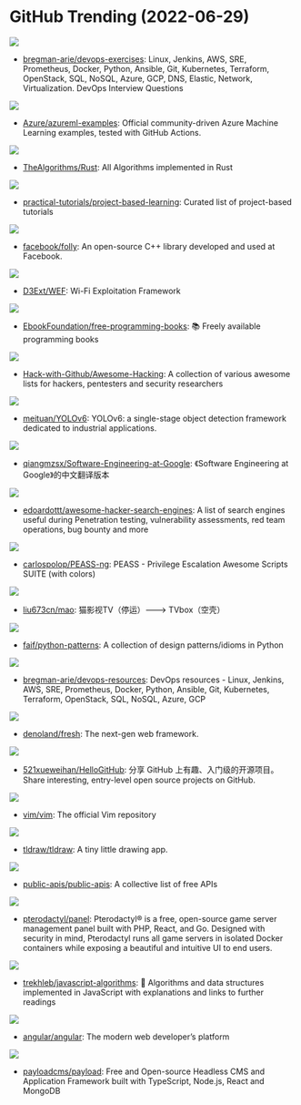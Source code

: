 # GitHub Trending (2022-06-29)

![](https://img.shields.io/badge/Python-New%20324-green?style=flat-square&logo=appveyor)
- [bregman-arie/devops-exercises](https://github.com/bregman-arie/devops-exercises): Linux, Jenkins, AWS, SRE, Prometheus, Docker, Python, Ansible, Git, Kubernetes, Terraform, OpenStack, SQL, NoSQL, Azure, GCP, DNS, Elastic, Network, Virtualization. DevOps Interview Questions

![](https://img.shields.io/badge/Jupyter%20Notebook-New%2035-green?style=flat-square&logo=appveyor)
- [Azure/azureml-examples](https://github.com/Azure/azureml-examples): Official community-driven Azure Machine Learning examples, tested with GitHub Actions.

![](https://img.shields.io/badge/Rust-New%20190-green?style=flat-square&logo=appveyor)
- [TheAlgorithms/Rust](https://github.com/TheAlgorithms/Rust): All Algorithms implemented in Rust

![](https://img.shields.io/badge/none-New%20190-green?style=flat-square&logo=appveyor)
- [practical-tutorials/project-based-learning](https://github.com/practical-tutorials/project-based-learning): Curated list of project-based tutorials

![](https://img.shields.io/badge/C%2B%2B-New%2030-green?style=flat-square&logo=appveyor)
- [facebook/folly](https://github.com/facebook/folly): An open-source C++ library developed and used at Facebook.

![](https://img.shields.io/badge/Hack-New%2070-green?style=flat-square&logo=appveyor)
- [D3Ext/WEF](https://github.com/D3Ext/WEF): Wi-Fi Exploitation Framework

![](https://img.shields.io/badge/none-New%20314-green?style=flat-square&logo=appveyor)
- [EbookFoundation/free-programming-books](https://github.com/EbookFoundation/free-programming-books): 📚 Freely available programming books

![](https://img.shields.io/badge/none-New%2075-green?style=flat-square&logo=appveyor)
- [Hack-with-Github/Awesome-Hacking](https://github.com/Hack-with-Github/Awesome-Hacking): A collection of various awesome lists for hackers, pentesters and security researchers

![](https://img.shields.io/badge/Python-New%20456-green?style=flat-square&logo=appveyor)
- [meituan/YOLOv6](https://github.com/meituan/YOLOv6): YOLOv6: a single-stage object detection framework dedicated to industrial applications.

![](https://img.shields.io/badge/HTML-New%20201-green?style=flat-square&logo=appveyor)
- [qiangmzsx/Software-Engineering-at-Google](https://github.com/qiangmzsx/Software-Engineering-at-Google): 《Software Engineering at Google》的中文翻译版本

![](https://img.shields.io/badge/none-New%20326-green?style=flat-square&logo=appveyor)
- [edoardottt/awesome-hacker-search-engines](https://github.com/edoardottt/awesome-hacker-search-engines): A list of search engines useful during Penetration testing, vulnerability assessments, red team operations, bug bounty and more

![](https://img.shields.io/badge/C%23-New%2067-green?style=flat-square&logo=appveyor)
- [carlospolop/PEASS-ng](https://github.com/carlospolop/PEASS-ng): PEASS - Privilege Escalation Awesome Scripts SUITE (with colors)

![](https://img.shields.io/badge/HTML-New%2020-green?style=flat-square&logo=appveyor)
- [liu673cn/mao](https://github.com/liu673cn/mao): 猫影视TV（停运）---> TVbox（空壳）

![](https://img.shields.io/badge/Python-New%20156-green?style=flat-square&logo=appveyor)
- [faif/python-patterns](https://github.com/faif/python-patterns): A collection of design patterns/idioms in Python

![](https://img.shields.io/badge/Groovy-New%2018-green?style=flat-square&logo=appveyor)
- [bregman-arie/devops-resources](https://github.com/bregman-arie/devops-resources): DevOps resources - Linux, Jenkins, AWS, SRE, Prometheus, Docker, Python, Ansible, Git, Kubernetes, Terraform, OpenStack, SQL, NoSQL, Azure, GCP

![](https://img.shields.io/badge/TypeScript-New%20516-green?style=flat-square&logo=appveyor)
- [denoland/fresh](https://github.com/denoland/fresh): The next-gen web framework.

![](https://img.shields.io/badge/Python-New%2051-green?style=flat-square&logo=appveyor)
- [521xueweihan/HelloGitHub](https://github.com/521xueweihan/HelloGitHub): 分享 GitHub 上有趣、入门级的开源项目。Share interesting, entry-level open source projects on GitHub.

![](https://img.shields.io/badge/Vim%20script-New%2064-green?style=flat-square&logo=appveyor)
- [vim/vim](https://github.com/vim/vim): The official Vim repository

![](https://img.shields.io/badge/TypeScript-New%2035-green?style=flat-square&logo=appveyor)
- [tldraw/tldraw](https://github.com/tldraw/tldraw): A tiny little drawing app.

![](https://img.shields.io/badge/Python-New%20392-green?style=flat-square&logo=appveyor)
- [public-apis/public-apis](https://github.com/public-apis/public-apis): A collective list of free APIs

![](https://img.shields.io/badge/PHP-New%2011-green?style=flat-square&logo=appveyor)
- [pterodactyl/panel](https://github.com/pterodactyl/panel): Pterodactyl® is a free, open-source game server management panel built with PHP, React, and Go. Designed with security in mind, Pterodactyl runs all game servers in isolated Docker containers while exposing a beautiful and intuitive UI to end users.

![](https://img.shields.io/badge/JavaScript-New%20191-green?style=flat-square&logo=appveyor)
- [trekhleb/javascript-algorithms](https://github.com/trekhleb/javascript-algorithms): 📝 Algorithms and data structures implemented in JavaScript with explanations and links to further readings

![](https://img.shields.io/badge/TypeScript-New%2063-green?style=flat-square&logo=appveyor)
- [angular/angular](https://github.com/angular/angular): The modern web developer’s platform

![](https://img.shields.io/badge/TypeScript-New%2015-green?style=flat-square&logo=appveyor)
- [payloadcms/payload](https://github.com/payloadcms/payload): Free and Open-source Headless CMS and Application Framework built with TypeScript, Node.js, React and MongoDB

